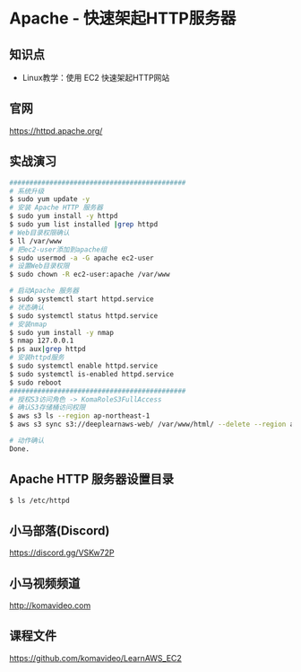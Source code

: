 Apache - 快速架起HTTP服务器
=========================

## 知识点

* Linux教学：使用 EC2 快速架起HTTP网站

## 官网

https://httpd.apache.org/

## 实战演习

```bash
############################################
# 系统升级
$ sudo yum update -y
# 安装 Apache HTTP 服务器
$ sudo yum install -y httpd
$ sudo yum list installed |grep httpd
# Web目录权限确认
$ ll /var/www
# 把ec2-user添加到apache组
$ sudo usermod -a -G apache ec2-user
# 设置Web目录权限
$ sudo chown -R ec2-user:apache /var/www

# 启动Apache 服务器
$ sudo systemctl start httpd.service
# 状态确认
$ sudo systemctl status httpd.service
# 安装nmap
$ sudo yum install -y nmap
$ nmap 127.0.0.1
$ ps aux|grep httpd
# 安装httpd服务
$ sudo systemctl enable httpd.service
$ sudo systemctl is-enabled httpd.service
$ sudo reboot
############################################
# 授权S3访问角色 -> KomaRoleS3FullAccess
# 确认S3存储桶访问权限
$ aws s3 ls --region ap-northeast-1
$ aws s3 sync s3://deeplearnaws-web/ /var/www/html/ --delete --region ap-northeast-1

# 动作确认
Done.
```

## Apache HTTP 服务器设置目录

```bash
$ ls /etc/httpd
```

## 小马部落(Discord)

https://discord.gg/VSKw72P

## 小马视频频道

http://komavideo.com

## 课程文件

https://github.com/komavideo/LearnAWS_EC2
